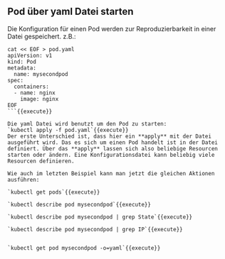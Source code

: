 ## Pod über yaml Datei starten
Die Konfiguration für einen Pod werden zur Reproduzierbarkeit in einer Datei gespeichert. z.B.:   
```
cat << EOF > pod.yaml
apiVersion: v1
kind: Pod
metadata:
  name: mysecondpod
spec:
  containers:
  - name: nginx
    image: nginx
EOF
```{{execute}}   
    
Die yaml Datei wird benutzt um den Pod zu starten:   
`kubectl apply -f pod.yaml`{{execute}}   
Der erste Unterschied ist, dass hier ein **apply** mit der Datei ausgeführt wird. Das es sich um einen Pod handelt ist in der Datei definiert. Über das **apply** lassen sich also beliebige Resourcen starten oder ändern. Eine Konfigurationsdatei kann beliebig viele Resourcen definieren.   

Wie auch im letzten Beispiel kann man jetzt die gleichen Aktionen ausführen:   
      
`kubectl get pods`{{execute}}  
    
`kubectl describe pod mysecondpod`{{execute}}   
     
`kubectl describe pod mysecondpod | grep State`{{execute}}      

`kubectl describe pod mysecondpod | grep IP`{{execute}}    

   
`kubectl get pod mysecondpod -o=yaml`{{execute}}   


